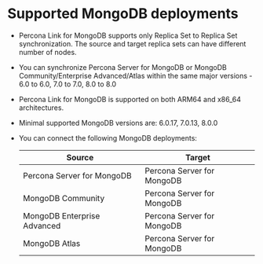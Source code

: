 # Supported MongoDB deployments

* Percona Link for MongoDB supports only Replica Set to Replica Set synchronization. The source and target replica sets can have different number of nodes.
* You can synchronize Percona Server for MongoDB or MongoDB Community/Enterprise Advanced/Atlas within the same major versions - 6.0 to 6.0, 7.0 to 7.0, 8.0 to 8.0
* Percona Link for MongoDB is supported on both ARM64 and x86_64 architectures.
* Minimal supported MongoDB versions are: 6.0.17, 7.0.13, 8.0.0
* You can connect the following MongoDB deployments:

   | Source | Target |
   | --- | --- |
   | Percona Server for MongoDB | Percona Server for MongoDB |
   | MongoDB Community | Percona Server for MongoDB |
   | MongoDB Enterprise Advanced | Percona Server for MongoDB |
   | MongoDB Atlas | Percona Server for MongoDB |
